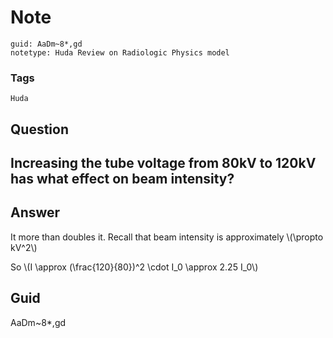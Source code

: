 # Note
```
guid: AaDm~8*,gd
notetype: Huda Review on Radiologic Physics model
```

### Tags
```
Huda
```

## Question
<h2>Increasing the tube voltage from 80kV to 120kV has what effect on beam intensity?</h2>

## Answer
<section>
<p>It more than doubles it.
Recall that beam intensity is approximately \(\propto kV^2\)</p>
<p>So \(I \approx (\frac{120}{80})^2 \cdot I_0 \approx 2.25 I_0\)</p>

</section>

## Guid
AaDm~8*,gd

